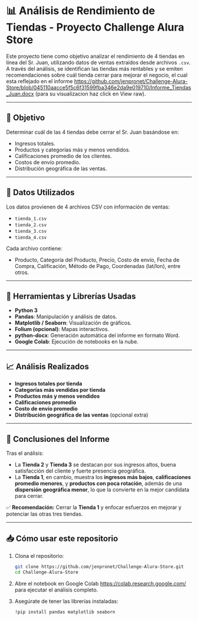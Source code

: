 # 📊 Análisis de Rendimiento de Tiendas - Proyecto Challenge Alura Store

Este proyecto tiene como objetivo analizar el rendimiento de 4 tiendas en línea del Sr. Juan, utilizando datos de ventas extraídos desde archivos `.csv`. A través del análisis, se identifican las tiendas más rentables y se emiten recomendaciones sobre cuál tienda cerrar para mejorar el negocio, el cual esta reflejado en el informe https://github.com/jenpronet/Challenge-Alura-Store/blob/045110aacce5f5c6f31599fba346e2da9e019710/Informe_Tiendas_Juan.docx (para su visualizacion haz click en View raw).

---

## 🧠 Objetivo

Determinar cuál de las 4 tiendas debe cerrar el Sr. Juan basándose en:

- Ingresos totales.
- Productos y categorías más y menos vendidos.
- Calificaciones promedio de los clientes.
- Costos de envío promedio.
- Distribución geográfica de las ventas.

---

## 📁 Datos Utilizados

Los datos provienen de 4 archivos CSV con información de ventas:

- `tienda_1.csv`
- `tienda_2.csv`
- `tienda_3.csv`
- `tienda_4.csv`

Cada archivo contiene:
- Producto, Categoría del Producto, Precio, Costo de envío, Fecha de Compra, Calificación, Método de Pago, Coordenadas (lat/lon), entre otros.

---

## 🧰 Herramientas y Librerías Usadas

- **Python 3**
- **Pandas**: Manipulación y análisis de datos.
- **Matplotlib / Seaborn**: Visualización de gráficos.
- **Folium (opcional)**: Mapas interactivos.
- **python-docx**: Generación automática del informe en formato Word.
- **Google Colab**: Ejecución de notebooks en la nube.

---

## 📈 Análisis Realizados

- **Ingresos totales por tienda**
- **Categorías más vendidas por tienda**
- **Productos más y menos vendidos**
- **Calificaciones promedio**
- **Costo de envío promedio**
- **Distribución geográfica de las ventas** (opcional extra)

---

## 📄 Conclusiones del Informe

Tras el análisis:

- La **Tienda 2** y **Tienda 3** se destacan por sus ingresos altos, buena satisfacción del cliente y fuerte presencia geográfica.
- La **Tienda 1**, en cambio, muestra los **ingresos más bajos**, **calificaciones promedio menores**, y **productos con poca rotación**, además de una **dispersión geográfica menor**, lo que la convierte en la mejor candidata para cerrar.

✅ **Recomendación:** Cerrar la **Tienda 1** y enfocar esfuerzos en mejorar y potenciar las otras tres tiendas.

---

## 📥 Cómo usar este repositorio

1. Clona el repositorio:
   ```bash
   git clone https://github.com/jenpronet/Challenge-Alura-Store.git
   cd Challenge-Alura-Store

2. Abre el notebook en Google Colab https://colab.research.google.com/ para ejecutar el análisis completo.

3. Asegúrate de tener las librerías instaladas:
   ```bash
   !pip install pandas matplotlib seaborn
